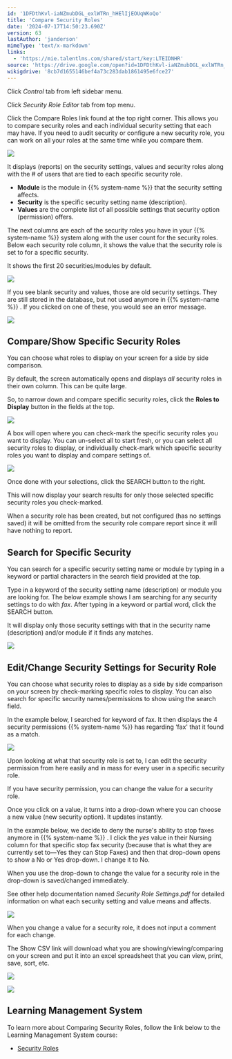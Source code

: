 ```yaml
---
id: '1DFDthKvl-iaNZmubDGL_exlWTRn_hHElIjEOUqWKoQo'
title: 'Compare Security Roles'
date: '2024-07-17T14:50:23.690Z'
version: 63
lastAuthor: 'janderson'
mimeType: 'text/x-markdown'
links:
  - 'https://mie.talentlms.com/shared/start/key:LTEIDNHR'
source: 'https://drive.google.com/open?id=1DFDthKvl-iaNZmubDGL_exlWTRn_hHElIjEOUqWKoQo'
wikigdrive: '8cb7d1655146bef4a73c283dab1861495e6fce27'
---
```

Click *Control* tab from left sidebar menu.

Click *Security Role Editor* tab from top menu.

Click the Compare Roles link found at the top right corner. This allows you to compare security roles and each individual security setting that each may have. If you need to audit security or configure a new security role, you can work on all your roles at the same time while you compare them.

![](../compare-security-roles.assets/36301d9734bf19736b90557dac458f44.png)

It displays (reports) on the security settings, values and security roles along with the # of users that are tied to each specific security role.

* <strong>Module</strong> is the module in {{% system-name %}} that the security setting affects.
* <strong>Security</strong> is the specific security setting name (description).
* <strong>Values</strong> are the complete list of all possible settings that security option (permission) offers.

The next columns are each of the security roles you have in your {{% system-name %}} system along with the user count for the security roles. Below each security role column, it shows the value that the security role is set to for a specific security.

It shows the first 20 securities/modules by default.

![](../compare-security-roles.assets/c11a26aaf9b608fe5c4bbd5f3bbabad5.png)

If you see blank security and values, those are old security settings. They are still stored in the database, but not used anymore in {{% system-name %}} . If you clicked on one of these, you would see an error message.

![](../compare-security-roles.assets/1cadf42787da435897c705f8cef21bf5.png)

## Compare/Show Specific Security Roles

You can choose what roles to display on your screen for a side by side comparison.

By default, the screen automatically opens and displays *all* security roles in their own column. This can be quite large.

So, to narrow down and compare specific security roles, click the **Roles to Display** button in the fields at the top.

![](../compare-security-roles.assets/507bfbd595ab8b50085f485eab848b0c.png)

A box will open where you can check-mark the specific security roles you want to display. You can un-select all to start fresh, or you can select all security roles to display, or individually check-mark which specific security roles you want to display and compare settings of.

![](../compare-security-roles.assets/047798c78d3e8cb19e60531ab2c357a6.png)

Once done with your selections, click the SEARCH button to the right.

This will now display your search results for only those selected specific security roles you check-marked.

When a security role has been created, but not configured (has no settings saved) it will be omitted from the security role compare report since it will have nothing to report.

## Search for Specific Security

You can search for a specific security setting name or module by typing in a keyword or partial characters in the search field provided at the top.

Type in a keyword of the security setting name (description) or module you are looking for. The below example shows I am searching for any security settings to do with *fax*. After typing in a keyword or partial word, click the SEARCH button.

It will display only those security settings with that in the security name (description) and/or module if it finds any matches.

![](../compare-security-roles.assets/eb30adaff2db436fb594eb816b547284.png)

## Edit/Change Security Settings for Security Role

You can choose what security roles to display as a side by side comparison on your screen by check-marking specific roles to display. You can also search for specific security names/permissions to show using the search field.

In the example below, I searched for keyword of fax. It then displays the 4 security permissions {{% system-name %}} has regarding ‘fax' that it found as a match.

![](../compare-security-roles.assets/eb30adaff2db436fb594eb816b547284.png)

Upon looking at what that security role is set to, I can edit the security permission from here easily and in mass for every user in a specific security role.

If you have security permission, you can change the value for a security role.

Once you click on a value, it turns into a drop-down where you can choose a new value (new security option). It updates instantly.

In the example below, we decide to deny the nurse's ability to stop faxes anymore in {{% system-name %}} . I click the *yes* value in their Nursing column for that specific stop fax security (because that is what they are currently set to—Yes they can Stop Faxes) and then that drop-down opens to show a No or Yes drop-down. I change it to No.

When you use the drop-down to change the value for a security role in the drop-down is saved/changed immediately.

See other help documentation named *Security Role Settings.pdf* for detailed information on what each security setting and value means and affects.

![](../compare-security-roles.assets/0c89137502add0031c4f94fdcdb7b058.png)

When you change a value for a security role, it does not input a comment for each change.

The Show CSV link will download what you are showing/viewing/comparing on your screen and put it into an excel spreadsheet that you can view, print, save, sort, etc.

![](../compare-security-roles.assets/2223f38646eac0b497a2d1f8efe47535.png)

![](../compare-security-roles.assets/5218d8de5e715e29215f59f776389164.png)

## Learning Management System

To learn more about Comparing Security Roles, follow the link below to the Learning Management System course:

* [Security Roles](https://mie.talentlms.com/shared/start/key:LTEIDNHR)
